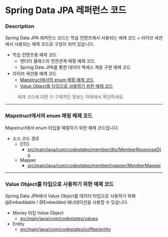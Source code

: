 # Spring Data JPA 레퍼런스 코드

### Description
Spring Data JPA 레퍼런스 코드는 학습 컨텐츠에서 사용되는 예제 코드 + 라이브 세션에서 사용되는 예제 코드로 구성이 되어 있습니다.
* 학습 컨텐츠용 예제 코드 
  * 엔티티 클래스의 연관관계 매핑 예제 코드 
  * Spring Data JPA를 통한 데이터 액세스 계층 구현 예제 코드
* 라이브 세션용 예제 코드
  * [Mapstruct에서의 enum 매핑 예제 코드](#mapstruct에서의-enum-매핑-예제-코드)
  * [Value Object를 타입으로 사용하기 위한 예제 코드](#value-object를-타입으로-사용하기-위한-예제-코드)
  
> 예제 코드에 대한 더 구체적인 정보는 아래에서 확인하세요.

---

### Mapstruct에서의 enum 매핑 예제 코드
Mapstruct에서 enum 타입을 매핑하기 위한 예제 코드입니다.
* 소스 코드 경로
  * DTO
    * [src/main/java/com/codestates/member/dto/MemberResponseDto](https://github.com/codestates-seb/be-reference-spring-data-jpa/blob/8a09d6d2fa79eb124e49d6a4ba8fdc69d3f0953a/src/main/java/com/codestates/member/dto/MemberResponseDto.java)
  * Mapper
    * [src/main/java/com/codestates/member/mapper/MemberMapper](https://github.com/codestates-seb/be-reference-spring-data-jpa/blob/8a09d6d2fa79eb124e49d6a4ba8fdc69d3f0953a/src/main/java/com/codestates/member/mapper/MemberMapper.java)
---

### Value Object를 타입으로 사용하기 위한 예제 코드
Spring Data JPA에서 Value Object를 데이터 타입으로 사용하기 위해 @Embeddable / @Embedded 애너테이션을 사용할 수 있습니다.
* Money 타입 Value Object
  * [src/main/java/com/codestates/values](https://github.com/codestates-seb/be-reference-spring-data-jpa/tree/main/src/main/java/com/codestates/values)
* Entity
  * [src/main/java/com/codestates/coffee/entity](https://github.com/codestates-seb/be-reference-spring-data-jpa/tree/main/src/main/java/com/codestates/coffee/entity)
